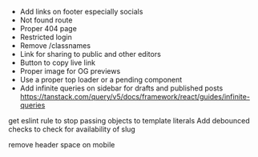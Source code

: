 - Add links on footer especially socials
- Not found route
- Proper 404 page
- Restricted login
- Remove /classnames
- Link for sharing to public and other editors
- Button to copy live link
- Proper image for OG previews
- Use a proper top loader or a pending component
- Add infinite queries on sidebar for drafts and published posts https://tanstack.com/query/v5/docs/framework/react/guides/infinite-queries

get eslint rule to stop passing objects to template literals
Add debounced checks to check for availability of slug

remove header space on mobile
